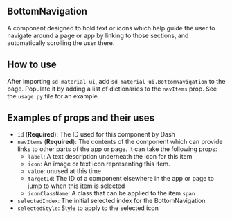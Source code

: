 ## BottomNavigation
A component designed to hold text or icons which help guide the user to navigate around a page
or app by linking to those sections, and automatically scrolling the user there.

## How to use
After importing `sd_material_ui`, add `sd_material_ui.BottomNavigation` to the page. Populate it
by adding a list of dictionaries to the `navItems` prop. See the `usage.py` file for an example.

## Examples of props and their uses
- `id` (**Required**): The ID used for this component by Dash
- `navItems` (**Required**): The contents of the component which can provide links to other parts of
the app or page. It can take the following props:
  - `label`: A text description underneath the icon for this item
  - `icon`: An image or text icon representing this item.
  - `value`: unused at this time
  - `targetId`: The ID of a component elsewhere in the app or page to jump to when this item is
  selected
  - `iconClassName`: A class that can be applied to the item `span`
- `selectedIndex`: The initial selected index for the BottomNavigation
- `selectedStyle`: Style to apply to the selected icon
